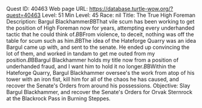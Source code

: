 Quest ID: 40463
Web page URL: https://database.turtle-wow.org/?quest=40463
Level: 51
Min Level: 45
Race: nil
Title: The True High Foreman
Description: Bargul Blackhammer$B$BThat vile scum has been working to get the position of High Foreman now for years, attempting every underhanded tactic that he could think of.$B$BFrom violence, to deceit, nothing was off the table for scum such as him.$B$BThe idea of the Hateforge Quarry was an idea Bargul came up with, and sent to the senate. He ended up convincing the lot of them, and worked in tandam to get me outed from my position.$B$BBargul Blackhammer holds my title now from a position of underhanded fraud, and I want him to hold it no longer.$B$BWithin the Hateforge Quarry, Bargul Blackhammer oversee's the work from atop of his tower with an iron fist, kill him for all of the chaos he has caused, and recover the Senate's Orders from around his possessions.
Objective: Slay Bargul Blackhammer, and recover the Senate's Orders for Orvak Sternrock at the Blackrock Pass in Burning Steppes.
